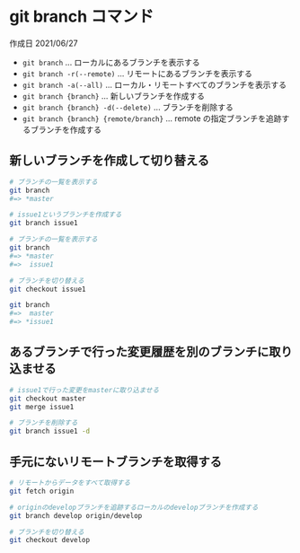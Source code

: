 # git branch コマンド

作成日 2021/06/27

- `git branch` ... ローカルにあるブランチを表示する
- `git branch -r(--remote)` ... リモートにあるブランチを表示する
- `git branch -a(--all)` ... ローカル・リモートすべてのブランチを表示する
- `git branch {branch}` ... 新しいブランチを作成する
- `git branch {branch} -d(--delete)` ... ブランチを削除する
- `git branch {branch} {remote/branch}` ... remote の指定ブランチを追跡するブランチを作成する

## 新しいブランチを作成して切り替える

```bash
# ブランチの一覧を表示する
git branch
#=> *master 

# issue1というブランチを作成する
git branch issue1

# ブランチの一覧を表示する
git branch
#=> *master
#=>  issue1

# ブランチを切り替える
git checkout issue1

git branch
#=>  master
#=> *issue1
```

## あるブランチで行った変更履歴を別のブランチに取り込ませる

```bash
# issue1で行った変更をmasterに取り込ませる
git checkout master
git merge issue1

# ブランチを削除する
git branch issue1 -d
```

## 手元にないリモートブランチを取得する

```bash
# リモートからデータをすべて取得する
git fetch origin

# originのdevelopブランチを追跡するローカルのdevelopブランチを作成する
git branch develop origin/develop

# ブランチを切り替える
git checkout develop
```
